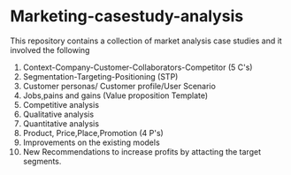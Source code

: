 # Marketing-casestudy-analysis
This repository contains a collection of market analysis case studies and it involved the following 
1. Context-Company-Customer-Collaborators-Competitor (5 C's)
2. Segmentation-Targeting-Positioning (STP)
3. Customer personas/ Customer profile/User Scenario
4. Jobs,pains and gains (Value proposition Template)
5. Competitive analysis
6. Qualitative analysis
7. Quantitative analysis
8. Product, Price,Place,Promotion (4 P's)
9. Improvements on the existing models
10. New Recommendations to increase profits by attacting the target segments.
